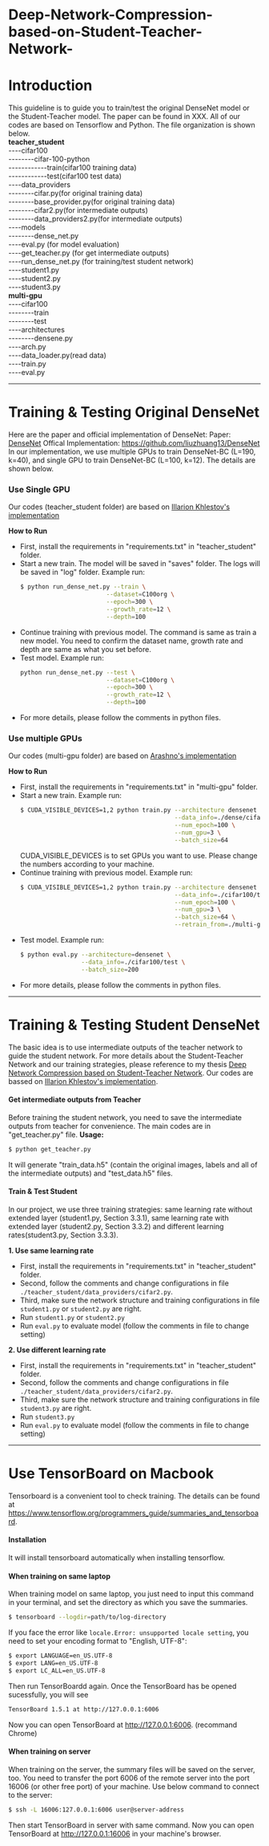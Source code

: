 # Deep-Network-Compression-based-on-Student-Teacher-Network-
# Introduction
This guideline is to guide you to train/test the original DenseNet model or the Student-Teacher model. The paper can be found in XXX. 
All of our codes are based on Tensorflow and Python.
The file organization is shown below.  
**teacher_student**  
----cifar100  
--------cifar-100-python  
------------train(cifar100 training data)  
------------test(cifar100 test data)  
----data_providers  
--------cifar.py(for original training data)  
--------base_provider.py(for original training data)  
--------cifar2.py(for intermediate outputs)  
--------data_providers2.py(for intermediate outputs)  
----models  
--------dense_net.py  
----eval.py (for model evaluation)  
----get_teacher.py (for get intermediate outputs)  
----run_dense_net.py (for training/test student network)  
----student1.py  
----student2.py  
----student3.py  
**multi-gpu**  
----cifar100  
--------train  
--------test  
----architectures  
--------densene.py  
----arch.py  
----data_loader.py(read data)  
----train.py  
----eval.py  
***  
# Training & Testing Original DenseNet
Here are the paper and official implementation of DenseNet:
Paper: [DenseNet]
Offical Implementation: https://github.com/liuzhuang13/DenseNet
In our implementation, we use multiple GPUs to train DenseNet-BC (L=190, k=40), and single GPU to train DenseNet-BC (L=100, k=12). The details are shown below.
### Use Single GPU
Our codes (teacher_student folder) are based on [Illarion Khlestov's implementation]

**How to Run**
- First, install the requirements in "requirements.txt" in "teacher_student" folder.
- Start a new train. The model will be saved in "saves" folder. The logs will be saved in "log" folder. Example run: 
  ```sh
  $ python run_dense_net.py --train \
                          --dataset=C100org \
                          --epoch=300 \
                          --growth_rate=12 \
                          --depth=100 
  ```
- Continue training with previous model. The command is same as train a new model. You need to confirm the dataset name, growth rate and depth are same as what you set before.
- Test model. Example run:
  ```sh
  python run_dense_net.py --test \
                          --dataset=C100org \
                          --epoch=300 \
                          --growth_rate=12 \
                          --depth=100 
  ```
- For more details, please follow the comments in python files.
### Use multiple GPUs
Our codes (multi-gpu folder) are based on [Arashno's implementation]

**How to Run**
- First, install the requirements in "requirements.txt" in "multi-gpu" folder.  
- Start a new train. Example run:
  ```sh
  $ CUDA_VISIBLE_DEVICES=1,2 python train.py --architecture densenet \
                                             --data_info=./dense/cifar100/train \
                                             --num_epoch=100 \
                                             --num_gpu=3 \
                                             --batch_size=64
  ```
  CUDA_VISIBLE_DEVICES is to set GPUs you want to use. Please change the numbers according to your machine.
- Continue training with previous model. Example run:
  ```sh
  $ CUDA_VISIBLE_DEVICES=1,2 python train.py --architecture densenet \
                                             --data_info=./cifar100/train \
                                             --num_epoch=100 \
                                             --num_gpu=3 \
                                             --batch_size=64 \
                                             --retrain_from=./multi-gpu/dense-190/
  ```
- Test model. Example run:
  ```sh
  $ python eval.py --architecture=densenet \
                   --data_info=./cifar100/test \
                   --batch_size=200
  ```
- For more details, please follow the comments in python files.
***  
# Training & Testing Student DenseNet
The basic idea is to use intermediate outputs of the teacher network to guide the student network. For more details about the Student-Teacher Network and our training strategies, please reference to my thesis [Deep Network Compression based on Student-Teacher Network].
Our codes are bassed on [Illarion Khlestov's implementation].
#### Get intermediate outputs from Teacher
Before training the student network, you need to save the intermediate outputs from teacher for convenience. The main codes are in "get_teacher.py" file.
**Usage:**
```sh 
$ python get_teacher.py
```
It will generate "train_data.h5" (contain the original images, labels and all of the intermediate outputs) and "test_data.h5" files.
#### Train & Test Student
In our project, we use three training strategies: same learning rate without extended layer (student1.py, Section 3.3.1), same learning rate with extended layer (student2.py, Section 3.3.2) and different learning rates(student3.py, Section 3.3.3).  

**1. Use same learning rate**
- First, install the requirements in "requirements.txt" in "teacher_student" folder.
- Second, follow the comments and change configurations in file ```./teacher_student/data_providers/cifar2.py```. 
- Third, make sure the network structure and training configurations in file ```student1.py``` or ```student2.py``` are right.
- Run ```student1.py``` or ```student2.py```
- Run ```eval.py``` to evaluate model (follow the comments in file to change setting)  

**2. Use different learning rate**  
- First, install the requirements in "requirements.txt" in "teacher_student" folder.
- Second, follow the comments and change configurations in file ```./teacher_student/data_providers/cifar2.py```. 
- Third, make sure the network structure and training configurations in file ```student3.py``` are right.
- Run ```student3.py```
- Run ```eval.py``` to evaluate model (follow the comments in file to change setting)
***  
# Use TensorBoard on Macbook
Tensorboard is a convenient tool to check training. The details can be found at https://www.tensorflow.org/programmers_guide/summaries_and_tensorboard. 
#### Installation
It will install tensorboard automatically when installing tensorflow.
#### When training on same laptop
When training model on same laptop, you just need to input this command in your terminal, and set the directory as which you save the summaries.
```sh
$ tensorboard --logdir=path/to/log-directory
```
If you face the error like
```locale.Error: unsupported locale setting```,
you need to set your encoding format to "English, UTF-8":
```sh
$ export LANGUAGE=en_US.UTF-8
$ export LANG=en_US.UTF-8
$ export LC_ALL=en_US.UTF-8
```
Then run TensorBoardd again.
Once the TensorBoard has be opened sucessfully, you will see 
```sh
TensorBoard 1.5.1 at http://127.0.0.1:6006
```
Now you can open TensorBoard at http://127.0.0.1:6006. (recommand Chrome)
#### When training on server
When training on the server, the summary files will be saved on the server, too. You need to transfer the port 6006 of the remote server into the port 16006 (or other free port) of your machine. Use below command to connect to the server:
```sh
$ ssh -L 16006:127.0.0.1:6006 user@server-address
```
Then start TensorBoard in server with same command.
Now you can open TensorBoard at http://127.0.0.1:16006 in your machine's browser.


[Arashno's implementation]: <https://github.com/arashno/tensorflow_multigpu_imagenet> 
[Illarion Khlestov's implementation]: <https://github.com/ikhlestov/vision_networks>  
[DenseNet]: <https://arxiv.org/abs/1608.06993>
[Deep Network Compression based on Student-Teacher Network]: <http:172.0.0.1>
